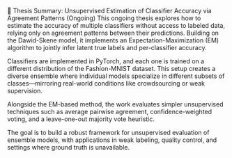 🧠 Thesis Summary: Unsupervised Estimation of Classifier Accuracy via Agreement Patterns (Ongoing)
This ongoing thesis explores how to estimate the accuracy of multiple classifiers without access to labeled data, relying only on agreement patterns between their predictions. Building on the Dawid-Skene model, it implements an Expectation-Maximization (EM) algorithm to jointly infer latent true labels and per-classifier accuracy.

Classifiers are implemented in PyTorch, and each one is trained on a different distribution of the Fashion-MNIST dataset. This setup creates a diverse ensemble where individual models specialize in different subsets of classes—mirroring real-world conditions like crowdsourcing or weak supervision.

Alongside the EM-based method, the work evaluates simpler unsupervised techniques such as average pairwise agreement, confidence-weighted voting, and a leave-one-out majority vote heuristic.

The goal is to build a robust framework for unsupervised evaluation of ensemble models, with applications in weak labeling, quality control, and settings where ground truth is unavailable.


